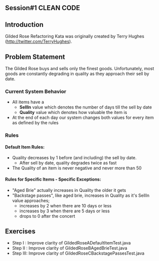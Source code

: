 ## Session#1 CLEAN CODE

## Introduction

Gilded Rose Refactoring Kata was originally created by Terry Hughes (http://twitter.com/TerryHughes).

## Problem Statement

The Gilded Rose buys and sells only the finest goods. Unfortunately, most goods are constantly degrading in quality as they approach their sell by date.

### Current System Behavior

- All items have a 
	- **SellIn** value which denotes the number of days till the sell by date
	- **Quality** value which denotes how valuable the item is 
- At the end of each day our system changes both values for every item as defined by the rules

### Rules

#### Default Item Rules:
- Quality decreases by 1 before (and including) the sell by date. 
	- After sell by date, quality degrades twice as fast 
- The Quality of an item is never negative and never more than 50 

#### Rules for Specific Items - Specific Exceptions:
- "Aged Brie" actually increases in Quality the older it gets 
- "Backstage passes", like aged brie, increases in Quality as it's SellIn value approaches;
	- increases by 2 when there are 10 days or less
	- increases by 3 when there are 5 days or less
	- drops to 0 after the concert 

## Exercises
- Step I  : Improve clarity of GildedRoseADefaultItemTest.java
- Step II : Improve clarity of GildedRoseBAgedBrieTest.java
- Step III: Improve clarity of GildedRoseCBackstagePassesTest.java

